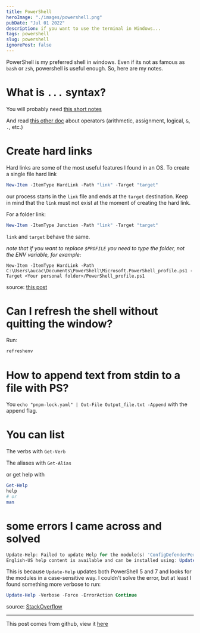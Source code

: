 ```yaml
---
title: PowerShell
heroImage: "./images/powershell.png"
pubDate: "Jul 01 2022"
description: if you want to use the terminal in Windows...
tags: powershell
slug: powershell
ignorePost: false
---
```


PowerShell is my preferred shell in windows. Even if its not as famous as `bash` or `zsh`, powershell is useful enough. So, here are my notes.

# What is `...` syntax?

You will probably need [this short notes](https://learnxinyminutes.com/docs/powershell/)

And read [this other doc](https://learn.microsoft.com/en-us/powershell/module/microsoft.powershell.core/about/about_operators?view=powershell-7.2) about operators (arithmetic, assignment, logical, `&`, `.`, etc.)

# Create hard links

Hard links are some of the most useful features I found in an OS. To create a single file hard link

```powershell
New-Item -ItemType HardLink -Path "link" -Target "target"
```

our process starts in the `link` file and ends at the `target` destination. Keep in mind that the `link` must not exist at the moment of creating the hard link.

For a folder link:

```powershell
New-Item -ItemType Junction -Path "link" -Target "target"
```

`link` and `target` behave the same.

_note that if you want to replace `$PROFILE` you need to type the folder, not the ENV variable, for example:_

```shell
New-Item -ItemType HardLink -Path C:\Users\aucac\Documents\PowerShell\Microsoft.PowerShell_profile.ps1 -Target <Your personal folder>/PowerShell_profile.ps1
```

source: [this post](https://winaero.com/create-symbolic-link-windows-10-powershell/)

# Can I refresh the shell without quitting the window?

Run:

```powershell
refreshenv
```

# How to append text from stdin to a file with PS?

You `echo "pnpm-lock.yaml" | Out-File Output_file.txt -Append` with the append flag.

# You can list

The verbs with `Get-Verb`

The aliases with `Get-Alias`

or get help with

```powershell
Get-Help
help
# or
man
```

# some errors I came across and solved

```powershell
Update-Help: Failed to update Help for the module(s) 'ConfigDefenderPerformance' with UI culture(s) {en-US} : One or more errors occurred. (Response status code does not indicate success: 404 (Not Found).).
English-US help content is available and can be installed using: Update-Help -UICulture en-US.
```

This is because `Update-Help` updates both PowerShell 5 and 7 and looks for the modules in a case-sensitive way. I couldn't solve the error, but at least I found something more verbose to run:

```powershell
Update-Help -Verbose -Force -ErrorAction Continue
```

source: [StackOverflow](https://stackoverflow.com/questions/65980636/is-anybody-having-this-powershell-update-help-command-issue#comment127321723_65982117)

---

This post comes from github, view it [here](https://github.com/AucaCoyan/blog/blob/main/powershell.md)
